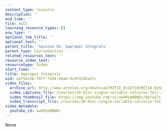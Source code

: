 ```yaml
---
content_type: resource
description: ''
end_time: ''
file: null
learning_resource_types: []
ocw_type: ''
optional_tab_title: ''
optional_text: ''
parent_title: 'Session 91: Improper Integrals'
parent_type: CourseSection
related_resources_text: ''
resource_index_text: ''
resourcetype: Video
start_time: ''
title: Improper Integrals
uid: a5f9ac2b-f477-7ed4-e8ad-9cdfd146ae7c
video_files:
  archive_url: http://www.archive.org/download/MIT18_01SCF10/MIT18_01SCF10Rec_70_300k.mp4
  video_captions_file: /courses/18-01sc-single-variable-calculus-fall-2010/0abd64ca973c5a568a4cf88b830a0ac6_owkMzpN8WDc.vtt
  video_thumbnail_file: https://img.youtube.com/vi/owkMzpN8WDc/default.jpg
  video_transcript_file: /courses/18-01sc-single-variable-calculus-fall-2010/17c025c03b8d153d19bf123b75f828f5_owkMzpN8WDc.pdf
video_metadata:
  youtube_id: owkMzpN8WDc
---
```

None

